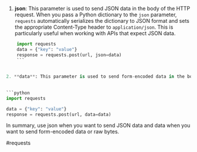 1. **json**: This parameter is used to send JSON data in the body of the HTTP request. When you pass a Python dictionary to the `json` parameter, `requests` automatically serializes the dictionary to JSON format and sets the appropriate Content-Type header to `application/json`. This is particularly useful when working with APIs that expect JSON data.
    
    
    

```python
    import requests  
    data = {"key": "value"} 
    response = requests.post(url, json=data)
    ```
    
    
2. **data**: This parameter is used to send form-encoded data in the body of the HTTP request. When you pass a dictionary to the `data` parameter, `requests` encodes the data as key-value pairs and sets the Content-Type header to `application/x-www-form-urlencoded`. This is commonly used when submitting HTML forms or interacting with APIs that expect form-encoded data.
    
    
```python
import requests

data = {"key": "value"}
response = requests.post(url, data=data)
```

In summary, use json when you want to send JSON data and data when you want to send form-encoded data or raw bytes.

#requests